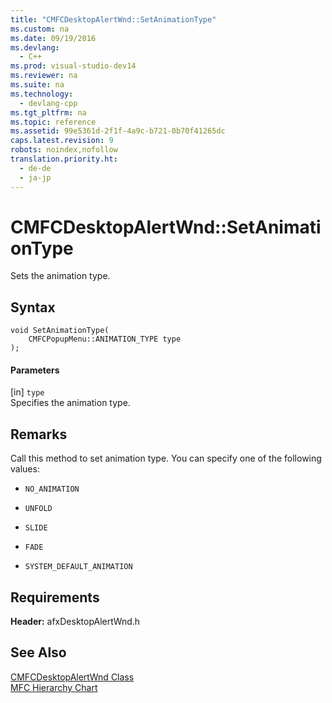 ```yaml
---
title: "CMFCDesktopAlertWnd::SetAnimationType"
ms.custom: na
ms.date: 09/19/2016
ms.devlang: 
  - C++
ms.prod: visual-studio-dev14
ms.reviewer: na
ms.suite: na
ms.technology: 
  - devlang-cpp
ms.tgt_pltfrm: na
ms.topic: reference
ms.assetid: 99e5361d-2f1f-4a9c-b721-0b70f41265dc
caps.latest.revision: 9
robots: noindex,nofollow
translation.priority.ht: 
  - de-de
  - ja-jp
---
```

# CMFCDesktopAlertWnd::SetAnimationType
Sets the animation type.  
  
## Syntax  
  
```  
void SetAnimationType(  
    CMFCPopupMenu::ANIMATION_TYPE type   
);  
```  
  
#### Parameters  
 [in] `type`  
 Specifies the animation type.  
  
## Remarks  
 Call this method to set animation type. You can specify one of the following values:  
  
-   `NO_ANIMATION`  
  
-   `UNFOLD`  
  
-   `SLIDE`  
  
-   `FADE`  
  
-   `SYSTEM_DEFAULT_ANIMATION`  
  
## Requirements  
 **Header:** afxDesktopAlertWnd.h  
  
## See Also  
 [CMFCDesktopAlertWnd Class](../vs140/CMFCDesktopAlertWnd-Class.md)   
 [MFC Hierarchy Chart](../vs140/Hierarchy-Chart.md)